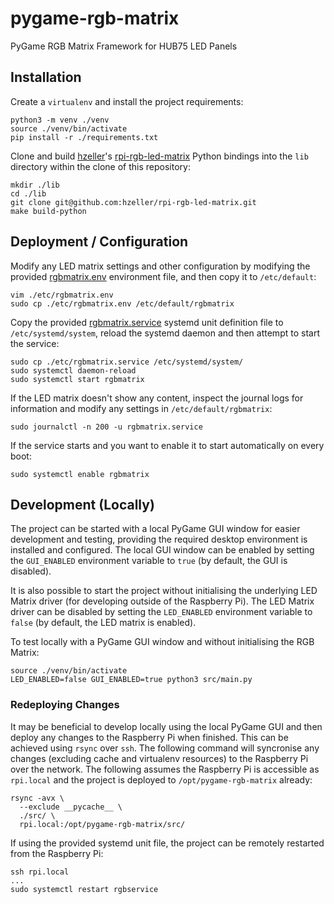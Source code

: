 # pygame-rgb-matrix

PyGame RGB Matrix Framework for HUB75 LED Panels

## Installation

Create a `virtualenv` and install the project requirements:

    python3 -m venv ./venv
    source ./venv/bin/activate
    pip install -r ./requirements.txt

Clone and build [hzeller](https://github.com/hzeller)'s [rpi-rgb-led-matrix](https://github.com/hzeller/rpi-rgb-led-matrix) Python bindings into the `lib` directory within the clone of this repository:

    mkdir ./lib
    cd ./lib
    git clone git@github.com:hzeller/rpi-rgb-led-matrix.git
    make build-python

## Deployment / Configuration

Modify any LED matrix settings and other configuration by modifying the provided [rgbmatrix.env](./etc/rgbmatrix.env) environment file, and then copy it to `/etc/default`:

    vim ./etc/rgbmatrix.env
    sudo cp ./etc/rgbmatrix.env /etc/default/rgbmatrix

Copy the provided [rgbmatrix.service](./etc/rgbmatrix.service) systemd unit definition file to `/etc/systemd/system`, reload the systemd daemon and then attempt to start the service:

    sudo cp ./etc/rgbmatrix.service /etc/systemd/system/
    sudo systemctl daemon-reload
    sudo systemctl start rgbmatrix

If the LED matrix doesn't show any content, inspect the journal logs for information and modify any settings in `/etc/default/rgbmatrix`:

    sudo journalctl -n 200 -u rgbmatrix.service

If the service starts and you want to enable it to start automatically on every boot:

    sudo systemctl enable rgbmatrix

## Development (Locally)

The project can be started with a local PyGame GUI window for easier development and testing, providing the required desktop environment is installed and configured. The local GUI window can be enabled by setting the `GUI_ENABLED` environment variable to `true` (by default, the GUI is disabled).

It is also possible to start the project without initialising the underlying LED Matrix driver (for developing outside of the Raspberry Pi). The LED Matrix driver can be disabled by setting the `LED_ENABLED` environment variable to `false` (by default, the LED matrix is enabled).

To test locally with a PyGame GUI window and without initialising the RGB Matrix:

    source ./venv/bin/activate
    LED_ENABLED=false GUI_ENABLED=true python3 src/main.py

### Redeploying Changes

It may be beneficial to develop locally using the local PyGame GUI and then deploy any changes to the Raspberry Pi when finished. This can be achieved using `rsync` over `ssh`. The following command will syncronise any changes (excluding cache and virtualenv resources) to the Raspberry Pi over the network. The following assumes the Raspberry Pi is accessible as `rpi.local` and the project is deployed to `/opt/pygame-rgb-matrix` already:

    rsync -avx \
      --exclude __pycache__ \
      ./src/ \
      rpi.local:/opt/pygame-rgb-matrix/src/

If using the provided systemd unit file, the project can be remotely restarted from the Raspberry Pi:

    ssh rpi.local
    ...
    sudo systemctl restart rgbservice
